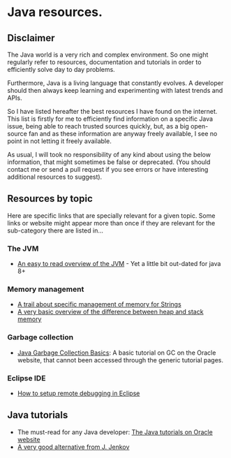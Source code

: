 # Java resources.

## Disclaimer
The Java world is a very rich and complex environment. So one might regularly refer to resources, documentation and tutorials in order to efficiently solve day to day problems.
 
Furthermore, Java is a living language that constantly evolves. A developer should then always keep learning and experimenting with latest trends and APIs. 

So I have listed hereafter the best resources I have found on the internet.
This list is firstly for me to efficiently find information on a specific Java issue, being able to reach trusted sources quickly, but, as a big open-source fan and as these information are anyway freely available, I see no point in not letting it freely available.

As usual, I will took no responsibility of any kind about using the below information, that might sometimes be false or deprecated. (You should contact me or send a pull request if you see errors or have interesting additional resources to suggest).


## Resources by topic
Here are specific links that are specially relevant for a given topic. Some links or website might appear more than once if they are relevant for the sub-category there are listed in...  

### The JVM
- [An easy to read overview of the JVM](http://www.artima.com/insidejvm/ed2/jvm.html) - Yet a little bit out-dated for java 8+

### Memory management 

- [A trail about specific management of memory for Strings](http://www.javamex.com/tutorials/memory/string_memory_usage.shtml)
- [A very basic overview of the difference between heap and stack memory](http://net-informations.com/java/cjava/memory.htm)

### Garbage collection
- [Java Garbage Collection Basics](http://www.oracle.com/webfolder/technetwork/tutorials/obe/java/gc01/index.html): A basic tutorial on GC on the Oracle website, that cannot been accessed through the generic tutorial pages.

### Eclipse IDE
- [How to setup remote debugging in Eclipse](http://javarevisited.blogspot.de/2011/02/how-to-setup-remote-debugging-in.html#axzz4lmgRkvUo)



## Java tutorials

- The must-read for any Java developer: [The Java tutorials on Oracle website](http://docs.oracle.com/javase/tutorial/index.html)
- [A very good alternative from J. Jenkov](http://tutorials.jenkov.com/)
